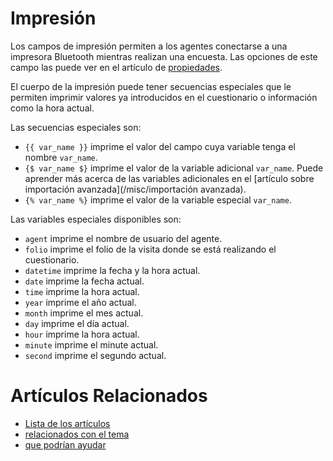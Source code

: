 # Impresión

Los campos de impresión permiten a los agentes conectarse a una impresora
Bluetooth mientras realizan una encuesta. Las opciones de este campo las
puede ver en el artículo de [propiedades](propiedades).

El cuerpo de la impresión puede tener secuencias especiales que le permiten
imprimir valores ya introducidos en el cuestionario o información como la
hora actual.

Las secuencias especiales son:

* `{{ var_name }}` imprime el valor del campo cuya variable tenga el nombre `var_name`.
* `{$ var_name $}` imprime el valor de la variable adicional `var_name`. Puede aprender más acerca de las variables adicionales en el [artículo sobre importación avanzada](/misc/importación avanzada).
* `{% var_name %}` imprime el valor de la variable especial `var_name`.

Las variables especiales disponibles son:

* `agent` imprime el nombre de usuario del agente.
* `folio` imprime el folio de la visita donde se está realizando el cuestionario.
* `datetime` imprime la fecha y la hora actual.
* `date` imprime la fecha actual.
* `time` imprime la hora actual.
* `year` imprime el año actual.
* `month` imprime el mes actual.
* `day` imprime el día actual.
* `hour` imprime la hora actual.
* `minute` imprime el minute actual.
* `second` imprime el segundo actual.

# Artículos Relacionados

* [Lista de los artículos](/..)
* [relacionados con el tema](/../template)
* [que podrían ayudar](http://gestii.com)
